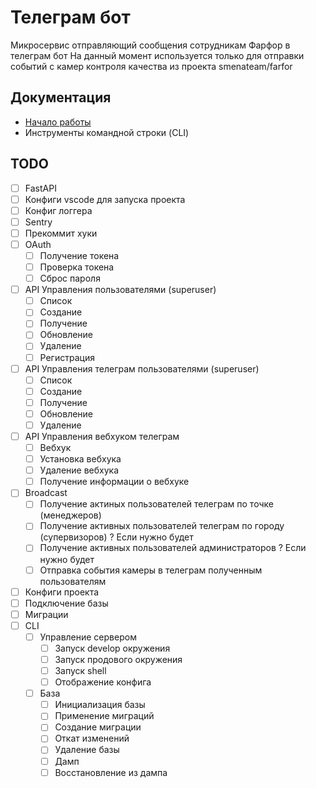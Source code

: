 # Телеграм бот
Микросервис отправляющий сообщения сотрудникам Фарфор в телеграм бот
На данный момент используется только для отправки событий с камер контроля качества из проекта smenateam/farfor


## Документация
* [Начало работы](/docs/getting_started.md)
* Инструменты командной строки (CLI)


## TODO
* [ ] FastAPI
* [ ] Конфиги vscode для запуска проекта
* [ ] Конфиг логгера
* [ ] Sentry
* [ ] Прекоммит хуки
* [ ] OAuth
    * [ ] Получение токена
    * [ ] Проверка токена
    * [ ] Сброс пароля
* [ ] API Управления пользователями (superuser)
    * [ ] Список
    * [ ] Создание
    * [ ] Получение
    * [ ] Обновление
    * [ ] Удаление
    * [ ] Регистрация
* [ ] API Управления телеграм пользователями (superuser)
    * [ ] Список
    * [ ] Создание
    * [ ] Получение
    * [ ] Обновление
    * [ ] Удаление
* [ ] API Управления вебхуком телеграм
    * [ ] Вебхук
    * [ ] Установка вебхука
    * [ ] Удаление вебхука
    * [ ] Получение информации о вебхуке
* [ ] Broadcast
    * [ ] Получение актиных пользователей телеграм по точке (менеджеров)
    * [ ] Получение активных пользователей телеграм по городу (супервизоров) ? Если нужно будет
    * [ ] Получение активных пользователей администраторов ? Если нужно будет
    * [ ] Отправка события камеры в телеграм полученным пользователям
* [ ] Конфиги проекта
* [ ] Подключение базы
* [ ] Миграции
* [ ] CLI
    * [ ] Управление сервером
        * [ ] Запуск develop окружения
        * [ ] Запуск продового окружения
        * [ ] Запуск shell
        * [ ] Отображение конфига
    * [ ] База
        * [ ] Инициализация базы
        * [ ] Применение миграций
        * [ ] Создание миграции
        * [ ] Откат изменений
        * [ ] Удаление базы
        * [ ] Дамп
        * [ ] Восстановление из дампа
